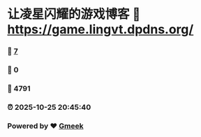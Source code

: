 # 让凌星闪耀的游戏博客 :link: https://game.lingvt.dpdns.org/ 
### :page_facing_up: [7](https://game.lingvt.dpdns.org//tag.html) 
### :speech_balloon: 0 
### :hibiscus: 4791 
### :alarm_clock: 2025-10-25 20:45:40 
### Powered by :heart: [Gmeek](https://github.com/Meekdai/Gmeek)
